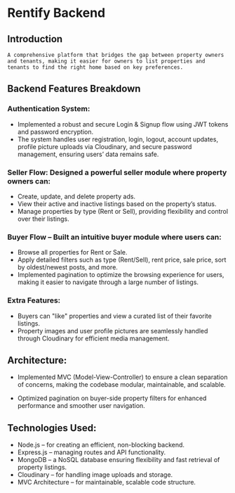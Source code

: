 # Rentify Backend 

## Introduction
    A comprehensive platform that bridges the gap between property owners and tenants, making it easier for owners to list properties and tenants to find the right home based on key preferences.

## Backend Features Breakdown

### Authentication System:
- Implemented a robust and secure Login & Signup flow using JWT tokens and password encryption. 
- The system handles user registration, login, logout, account updates, profile picture uploads via Cloudinary, and secure password management, ensuring users’ data remains safe.

### Seller Flow: Designed a powerful seller module where property owners can:
- Create, update, and delete property ads.
- View their active and inactive listings based on the property’s status.
- Manage properties by type (Rent or Sell), providing flexibility and control over their listings.

### Buyer Flow – Built an intuitive buyer module where users can:
- Browse all properties for Rent or Sale.
- Apply detailed filters such as type (Rent/Sell), rent price, sale price, sort by oldest/newest posts, and more.
- Implemented pagination to optimize the browsing experience for users, making it easier to navigate through a large number of listings.

### Extra Features:
- Buyers can "like" properties and view a curated list of their favorite listings.
- Property images and user profile pictures are seamlessly handled through Cloudinary for efficient media management.

## Architecture:
- Implemented MVC (Model-View-Controller) to ensure a clean separation of concerns, making the codebase modular, maintainable, and scalable.

- Optimized pagination on buyer-side property filters for enhanced performance and smoother user navigation.

## Technologies Used:
- Node.js – for creating an efficient, non-blocking backend.
- Express.js – managing routes and API functionality.
- MongoDB – a NoSQL database ensuring flexibility and fast retrieval of property listings.
- Cloudinary – for handling image uploads and storage.
- MVC Architecture – for maintainable, scalable code structure.